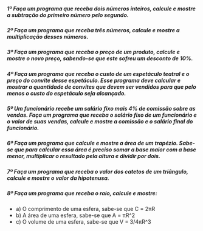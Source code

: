 ##### 1º Faça um programa que receba dois números inteiros, calcule e mostre a subtração do primeiro número pelo segundo.

##### 2º Faça um programa que receba três números, calcule e mostre a multiplicação desses números.

##### 3º Faça um programa que receba o preço de um produto, calcule e mostre o novo preço, sabendo-se que este sofreu um desconto de 10%.

##### 4º Faça um programa que receba o custo de um espetáculo teatral e o preço do convite desse espetáculo. Esse programa deve calcular e mostrar a quantidade de convites que devem ser vendidos para que pelo menos o custo do espetáculo seja alcançado.

##### 5º Um funcionário recebe um salário fixo mais 4% de comissão sobre as vendas. Faça um programa que receba o salário fixo de um funcionário e o valor de suas vendas, calcule e mostre a comissão e o salário final do funcionário.

##### 6º Faça um programa que calcule e mostre a área de um trapézio. Sabe-se que para calcular essa área é preciso somar a base maior com a base menor, multiplicar o resultado pela altura e dividir por dois.

##### 7º Faça um programa que receba o valor dos catetos de um triângulo, calcule e mostre o valor da hipotenusa.

##### 8º Faça um programa que receba o raio, calcule e mostre:
- a) O comprimento de uma esfera, sabe-se que C = 2πR
- b) A área de uma esfera, sabe-se que A = πR^2
- c) O volume de uma esfera, sabe-se que V = 3/4πR^3